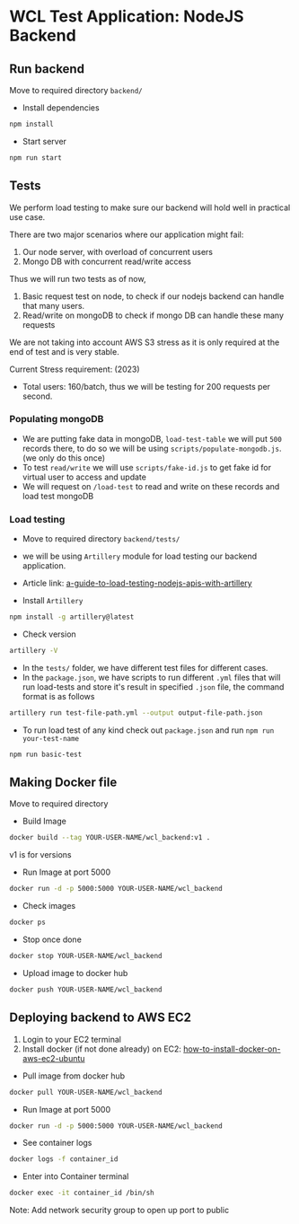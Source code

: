 # WCL Test Application: NodeJS Backend

## Run backend
Move to required directory `backend/`

- Install dependencies
```bash
npm install
```

- Start server
```bash
npm run start
```

## Tests

We perform load testing to make sure our backend will hold well in practical use case.

There are two major scenarios where our application might fail:
1. Our node server, with overload of concurrent users
2. Mongo DB with concurrent read/write access

Thus we will run two tests as of now,
1. Basic request test on node, to check if our nodejs backend can handle that many users.
2. Read/write on mongoDB to check if mongo DB can handle these many requests

We are not taking into account AWS S3 stress as it is only required at the end of test and is very stable.

Current Stress requirement: (2023)
 - Total users: 160/batch, thus we will be testing for 200 requests per second.

### Populating mongoDB

- We are putting fake data in mongoDB, `load-test-table` we will put `500` records there, to do so we will be using `scripts/populate-mongodb.js`. (we only do this once)
- To test `read/write` we will use `scripts/fake-id.js` to get fake id for virtual user to access and update
- We will request on `/load-test` to read and write on these records and load test mongoDB

### Load testing

- Move to required directory `backend/tests/`
- we will be using `Artillery` module for load testing our backend application.
- Article link: [a-guide-to-load-testing-nodejs-apis-with-artillery](https://blog.appsignal.com/2021/11/10/a-guide-to-load-testing-nodejs-apis-with-artillery.html)

- Install `Artillery`
```bash
npm install -g artillery@latest
```

- Check version
```bash
artillery -V
```

- In the `tests/` folder, we have different test files for different cases.
- In the `package.json`, we have scripts to run different `.yml` files that will run load-tests and store it's result in specified `.json` file, the command format is as follows
```bash
artillery run test-file-path.yml --output output-file-path.json
```

- To run load test of any kind check out `package.json` and run `npm run your-test-name`
```bash
npm run basic-test
```

## Making Docker file

Move to required directory

- Build Image
```bash
docker build --tag YOUR-USER-NAME/wcl_backend:v1 .
```

v1 is for versions

- Run Image at port 5000
```bash
docker run -d -p 5000:5000 YOUR-USER-NAME/wcl_backend
```

- Check images
```bash
docker ps
```

- Stop once done
```bash
docker stop YOUR-USER-NAME/wcl_backend
```

- Upload image to docker hub
```bash
docker push YOUR-USER-NAME/wcl_backend
```

## Deploying backend to AWS EC2

1. Login to your EC2 terminal
2. Install docker (if not done already) on EC2: [how-to-install-docker-on-aws-ec2-ubuntu](https://linux.how2shout.com/how-to-install-docker-on-aws-ec2-ubuntu-22-04-or-20-04-linux/)

- Pull image from docker hub
```bash
docker pull YOUR-USER-NAME/wcl_backend
```

- Run Image at port 5000
```bash
docker run -d -p 5000:5000 YOUR-USER-NAME/wcl_backend
```

- See container logs
```bash
docker logs -f container_id
```

- Enter into Container terminal
```bash
docker exec -it container_id /bin/sh
```

Note: Add network security group to open up port to public